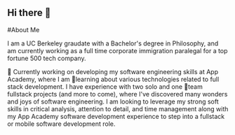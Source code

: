 ## Hi there 👋

#About Me

I am a UC Berkeley graudate with a Bachelor's degree in Philosophy, and am currently working as a full time corporate immigration paralegal for a top fortune 500 tech company. 

🔭 Currently working on developing my software engineering skills at App Academy, where I am 🌱learning about various technologies related to full stack development. I have experience with two solo and one 👯team fullstack projects (and more to come), where I've discovered many wonders and joys of software engineering. I am looking to leverage my strong soft skills in critical analysis, attention to detail, and time management along with my App Academy software development experience to step into a fullstack or mobile software development role.
